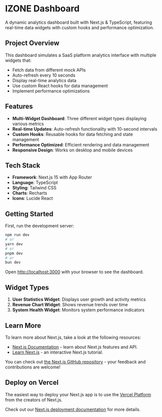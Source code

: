 # IZONE Dashboard

A dynamic analytics dashboard built with Next.js & TypeScript, featuring real-time data widgets with custom hooks and performance optimization.

## Project Overview

This dashboard simulates a SaaS platform analytics interface with multiple widgets that:
- Fetch data from different mock APIs
- Auto-refresh every 10 seconds
- Display real-time analytics data
- Use custom React hooks for data management
- Implement performance optimizations

## Features

- **Multi-Widget Dashboard**: Three different widget types displaying various metrics
- **Real-time Updates**: Auto-refresh functionality with 10-second intervals
- **Custom Hooks**: Reusable hooks for data fetching and state management
- **Performance Optimized**: Efficient rendering and data management
- **Responsive Design**: Works on desktop and mobile devices

## Tech Stack

- **Framework**: Next.js 15 with App Router
- **Language**: TypeScript
- **Styling**: Tailwind CSS
- **Charts**: Recharts
- **Icons**: Lucide React

## Getting Started

First, run the development server:

```bash
npm run dev
# or
yarn dev
# or
pnpm dev
# or
bun dev
```

Open [http://localhost:3000](http://localhost:3000) with your browser to see the dashboard.

## Widget Types

1. **User Statistics Widget**: Displays user growth and activity metrics
2. **Revenue Chart Widget**: Shows revenue trends over time
3. **System Health Widget**: Monitors system performance indicators

## Learn More

To learn more about Next.js, take a look at the following resources:

- [Next.js Documentation](https://nextjs.org/docs) - learn about Next.js features and API.
- [Learn Next.js](https://nextjs.org/learn) - an interactive Next.js tutorial.

You can check out [the Next.js GitHub repository](https://github.com/vercel/next.js) - your feedback and contributions are welcome!

## Deploy on Vercel

The easiest way to deploy your Next.js app is to use the [Vercel Platform](https://vercel.com/new?utm_medium=default-template&filter=next.js&utm_source=create-next-app&utm_campaign=create-next-app-readme) from the creators of Next.js.

Check out our [Next.js deployment documentation](https://nextjs.org/docs/app/building-your-application/deploying) for more details.
